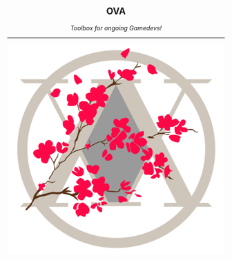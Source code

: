 <h2 align="center">OVA</h2>
<p align="center"><i>Toolbox for ongoing Gamedevs!</i></p>



---

<img src="image/OVA.png" alt="Demo" width="600" align="center"/>

